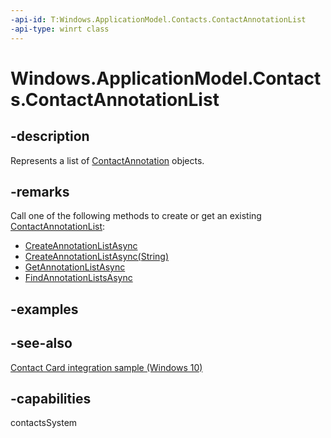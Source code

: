 ```yaml
---
-api-id: T:Windows.ApplicationModel.Contacts.ContactAnnotationList
-api-type: winrt class
---
```


<!-- Class syntax.
public class ContactAnnotationList : Windows.ApplicationModel.Contacts.IContactAnnotationList
-->

# Windows.ApplicationModel.Contacts.ContactAnnotationList

## -description
Represents a list of [ContactAnnotation](contactannotation.md) objects.

## -remarks
Call one of the following methods to create or get an existing [ContactAnnotationList](contactannotationlist.md):


+ [CreateAnnotationListAsync](contactannotationstore_createannotationlistasync_777171367.md)
+ [CreateAnnotationListAsync(String)](contactannotationstore_createannotationlistasync_2010335367.md)
+ [GetAnnotationListAsync](contactannotationstore_getannotationlistasync_1462689163.md)
+ [FindAnnotationListsAsync](contactannotationstore_findannotationlistsasync_660284737.md)


## -examples

## -see-also
[Contact Card integration sample (Windows 10)](http://go.microsoft.com/fwlink/?LinkID=703783)
## -capabilities
contactsSystem
